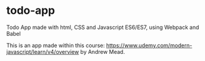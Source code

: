 # todo-app
Todo App made with html, CSS and Javascript ES6/ES7, using Webpack and Babel

This is an app made within this course: https://www.udemy.com/modern-javascript/learn/v4/overview by Andrew Mead.
